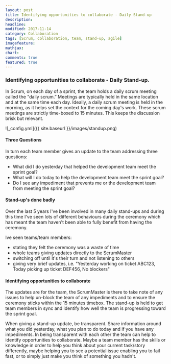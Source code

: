 ```yaml
---
layout: post
title: Identifying opportunities to collaborate - Daily Stand-up
description: 
headline: 
modified: 2017-11-14
category: Collaboration
tags: [Scrum, collaboration, team, stand-up, agile]
imagefeature: 
mathjax: 
chart: 
comments: true
featured: true
---
```


### Identifying opportunities to collaborate - Daily Stand-up.

In Scrum, on each day of a sprint, the team holds a daily scrum meeting called the "daily scrum.” Meetings are typically held in the same location and at the same time each day. Ideally, a daily scrum meeting is held in the morning, as it helps set the context for the coming day's work. These scrum meetings are strictly time-boxed to 15 minutes. This keeps the discussion brisk but relevant.

![_config.yml]({{ site.baseurl }}/images/standup.png)

#### Three Questions 
In turn each team member gives an update to the team addressing three questions:

- What did I do yesterday that helped the development team meet the sprint goal?
- What will I do today to help the development team meet the sprint goal?
- Do I see any impediment that prevents me or the development team from meeting the sprint goal?

#### Stand-up's done badly

Over the last 5 years I've been involved in many daily stand-ups and during this time I've seen lots of different behaviours during the ceremony which has meant the team haven't been able to fully benefit from having the ceremony.

Ive seen teams/team members:
- stating they felt the ceremony was a waste of time
- whole teams giving updates directly to the ScrumMaster
- switching off until it's their turn and not listening to others
- giving very brief updates, i.e. "Yesterday working on ticket ABC123, Today picking up ticket DEF456, No blockers"

#### Identifying opportunities to collaborate

The updates are for the team, the ScrumMaster is there to take note of any issues to help un-block the team of any impediments and to ensure the ceremony sticks within the 15 minutes timebox. The stand-up is held to get team members in sync and identify how well the team is progressing toward the sprint goal.

When giving a stand-up update, be transparent. Share information around what you did yesterday, what you plan to do today and if you have any impediments. In being transparent with each other the team can help to identify opportunities to collaborate. Maybe a team member has the skills or knowledge in order to help you think about your current task/story differently, maybe helping you to see a potential issue enabling you to fail fast, or to simply just make you think of something you hadn't.